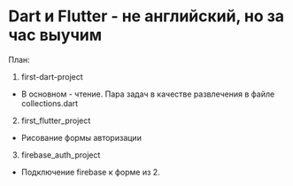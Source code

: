# Dart и Flutter - не английский, но за час выучим

План:

1. first-dart-project
  - В основном - чтение. Пара задач в качестве развлечения в файле collections.dart
2. first_flutter_project
  - Рисование формы авторизации
3. firebase_auth_project
  - Подключение firebase к  форме из 2. 


